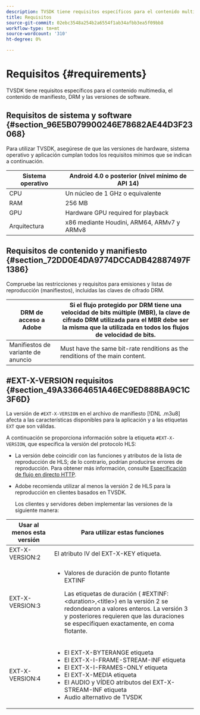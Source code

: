 ```yaml
---
description: TVSDK tiene requisitos específicos para el contenido multimedia, el contenido de manifiesto, DRM y las versiones de software.
title: Requisitos
source-git-commit: 02ebc3548a254b2a6554f1ab34afbb3ea5f09bb8
workflow-type: tm+mt
source-wordcount: '310'
ht-degree: 0%

---
```


# Requisitos {#requirements}

TVSDK tiene requisitos específicos para el contenido multimedia, el contenido de manifiesto, DRM y las versiones de software.

## Requisitos de sistema y software {#section_96E5B079900246E78682AE44D3F23068}

Para utilizar TVSDK, asegúrese de que las versiones de hardware, sistema operativo y aplicación cumplan todos los requisitos mínimos que se indican a continuación.

| Sistema operativo | Android 4.0 o posterior (nivel mínimo de API 14) |
|---|---|
| CPU | Un núcleo de 1 GHz o equivalente |
| RAM | 256 MB |
| GPU | Hardware GPU required for playback |
| Arquitectura | x86 mediante Houdini, ARM64, ARMv7 y ARMv8 |

## Requisitos de contenido y manifiesto {#section_72DD0E4DA9774DCCADB42887497F1386}

Compruebe las restricciones y requisitos para emisiones y listas de reproducción (manifiestos), incluidas las claves de cifrado DRM.

| DRM de acceso a Adobe | Si el flujo protegido por DRM tiene una velocidad de bits múltiple (MBR), la clave de cifrado DRM utilizada para el MBR debe ser la misma que la utilizada en todos los flujos de velocidad de bits. |
|---|---|
| Manifiestos de variante de anuncio | Must have the same bit-rate renditions as the renditions of the main content. |

## #EXT-X-VERSION requisitos {#section_49A33664651A46EC9ED888BA9C1C3F6D}

La versión de `#EXT-X-VERSION` en el archivo de manifiesto [!DNL .m3u8] afecta a las características disponibles para la aplicación y a las etiquetas `EXT` que son válidas.

A continuación se proporciona información sobre la etiqueta `#EXT-X-VERSION`, que especifica la versión del protocolo HLS:

* La versión debe coincidir con las funciones y atributos de la lista de reproducción de HLS; de lo contrario, podrían producirse errores de reproducción. Para obtener más información, consulte [Especificación de flujo en directo HTTP](https://datatracker.ietf.org/doc/draft-pantos-http-live-streaming/?include_text=1).
* Adobe recomienda utilizar al menos la versión 2 de HLS para la reproducción en clientes basados en TVSDK.

  Los clientes y servidores deben implementar las versiones de la siguiente manera:

<table frame="all" colsep="1" rowsep="1" id="table_62EB98EDD9DE49EC84CB1C7D59BC40E6"> 
 <thead> 
  <tr rowsep="1"> 
   <th colname="1" class="entry"> Usar al menos esta versión </th> 
   <th colname="2" class="entry"> Para utilizar estas funciones </th> 
  </tr> 
 </thead>
 <tbody> 
  <tr rowsep="1"> 
   <td colname="1"> <span class="codeph"> EXT-X-VERSION:2 </span> </td> 
   <td colname="2"> El atributo IV del <span class="codeph"> EXT-X-KEY </span> etiqueta. </td> 
  </tr> 
  <tr rowsep="1"> 
   <td colname="1"> <span class="codeph"> EXT-X-VERSION:3 </span> </td> 
   <td colname="2"> 
    <ul id="ul_C9500D3F934848639C204BF248F139FF"> 
     <li id="li_535A7E3FABCB46FE872A7EA5DE2A1784">Valores de duración de punto flotante <span class="codeph"> EXTINF </span> <p>Las etiquetas de duración ( <span class="codeph"> #EXTINF: </span>&lt;duration&gt;,&lt;title&gt;) en la versión 2 se redondearon a valores enteros. La versión 3 y posteriores requieren que las duraciones se especifiquen exactamente, en coma flotante. </p> </li> 
    </ul> </td> 
  </tr> 
  <tr rowsep="0"> 
   <td colname="1"> <span class="codeph"> EXT-X-VERSION:4 </span> </td> 
   <td colname="2"> 
    <ul id="ul_3355A6CBBE2141DDB92660BB4B604D70"> 
     <li id="li_5E73D41AF6DC4CEE88D6C029FFCFC350">El <span class="codeph"> EXT-X-BYTERANGE </span> etiqueta </li> 
     <li id="li_BF5141F516F749E5890860D487EB5287">El <span class="codeph"> EXT-X-I-FRAME-STREAM-INF </span> etiqueta </li> 
     <li id="li_E0D399A13812499B94107CDE62998EE9">El <span class="codeph"> EXT-X-I-FRAMES-ONLY </span> etiqueta </li> 
     <li id="li_A7783AFF99854EFBBAECD2967E4CBF2B">El <span class="codeph"> EXT-X-MEDIA </span> etiqueta </li> 
     <li id="li_15AE652F33C1454AA90DDC65E7D6C2FD">El <span class="codeph"> AUDIO </span> y <span class="codeph"> VÍDEO </span> atributos del <span class="codeph"> EXT-X-STREAM-INF </span> etiqueta </li> 
     <li id="li_DB2A7847D5884F6E91FD9E78101FBCA5">Audio alternativo de TVSDK </li> 
    </ul> </td> 
  </tr> 
 </tbody> 
</table>
